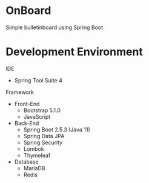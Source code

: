 # OnBoard
 Simple bulletinboard using Spring Boot
 
# Development Environment
IDE
- Spring Tool Suite 4

Framework
- Front-End
  - Bootstrap 5.1.0
  - JavaScript
- Back-End
  - Spring Boot 2.5.3 (Java 11)
  - Spring Data JPA
  - Spring Security
  - Lombok
  - Thymeleaf
- Database
  - MariaDB
  - Redis 
